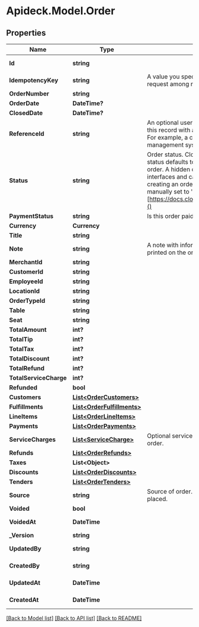 # Apideck.Model.Order

## Properties

Name | Type | Description | Notes
------------ | ------------- | ------------- | -------------
**Id** | **string** |  | [optional] [readonly] 
**IdempotencyKey** | **string** | A value you specify that uniquely identifies this request among requests you have sent. | [optional] 
**OrderNumber** | **string** |  | [optional] 
**OrderDate** | **DateTime?** |  | [optional] 
**ClosedDate** | **DateTime?** |  | [optional] 
**ReferenceId** | **string** | An optional user-defined reference ID that associates this record with another entity in an external system. For example, a customer ID from an external customer management system. | [optional] 
**Status** | **string** | Order status. Clover specific: If no value is set, the status defaults to hidden, which indicates a hidden order. A hidden order is not displayed in user interfaces and can only be retrieved by its id. When creating an order via the REST API the value must be manually set to &#39;open&#39;. More info [https://docs.clover.com/reference/orderupdateorder]() | [optional] 
**PaymentStatus** | **string** | Is this order paid or not? | [optional] 
**Currency** | **Currency** |  | [optional] 
**Title** | **string** |  | [optional] 
**Note** | **string** | A note with information about this order, may be printed on the order receipt and displayed in apps | [optional] 
**MerchantId** | **string** |  | 
**CustomerId** | **string** |  | [optional] 
**EmployeeId** | **string** |  | [optional] 
**LocationId** | **string** |  | 
**OrderTypeId** | **string** |  | [optional] 
**Table** | **string** |  | [optional] 
**Seat** | **string** |  | [optional] 
**TotalAmount** | **int?** |  | [optional] 
**TotalTip** | **int?** |  | [optional] 
**TotalTax** | **int?** |  | [optional] 
**TotalDiscount** | **int?** |  | [optional] 
**TotalRefund** | **int?** |  | [optional] 
**TotalServiceCharge** | **int?** |  | [optional] 
**Refunded** | **bool** |  | [optional] 
**Customers** | [**List&lt;OrderCustomers&gt;**](OrderCustomers.md) |  | [optional] 
**Fulfillments** | [**List&lt;OrderFulfillments&gt;**](OrderFulfillments.md) |  | [optional] 
**LineItems** | [**List&lt;OrderLineItems&gt;**](OrderLineItems.md) |  | [optional] 
**Payments** | [**List&lt;OrderPayments&gt;**](OrderPayments.md) |  | [optional] 
**ServiceCharges** | [**List&lt;ServiceCharge&gt;**](ServiceCharge.md) | Optional service charges or gratuity tip applied to the order. | [optional] 
**Refunds** | [**List&lt;OrderRefunds&gt;**](OrderRefunds.md) |  | [optional] 
**Taxes** | **List&lt;Object&gt;** |  | [optional] 
**Discounts** | [**List&lt;OrderDiscounts&gt;**](OrderDiscounts.md) |  | [optional] 
**Tenders** | [**List&lt;OrderTenders&gt;**](OrderTenders.md) |  | [optional] 
**Source** | **string** | Source of order. Indicates the way that the order was placed. | [optional] [readonly] 
**Voided** | **bool** |  | [optional] 
**VoidedAt** | **DateTime** |  | [optional] [readonly] 
**_Version** | **string** |  | [optional] 
**UpdatedBy** | **string** |  | [optional] [readonly] 
**CreatedBy** | **string** |  | [optional] [readonly] 
**UpdatedAt** | **DateTime** |  | [optional] [readonly] 
**CreatedAt** | **DateTime** |  | [optional] [readonly] 

[[Back to Model list]](../README.md#documentation-for-models) [[Back to API list]](../README.md#documentation-for-api-endpoints) [[Back to README]](../README.md)

